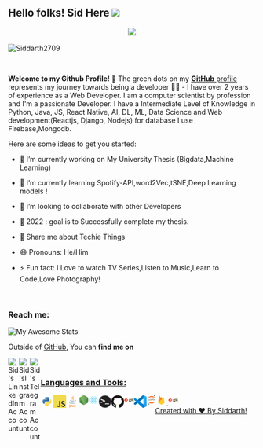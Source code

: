 ## Hello folks! Sid Here   <img src="https://raw.githubusercontent.com/MartinHeinz/MartinHeinz/master/wave.gif" width="15px">


<p align="center"> <img src ="https://github.com/Devsid-95/Siddarth2709/blob/main/Sid.gif?raw=true" width="500px">

<p align="left"> <img src="https://komarev.com/ghpvc/?username=nsiddarth2709&label=Views&color=blueviolet" alt="Siddarth2709" /> </p>
<br />



**Welcome to my Github Profile!** :star_struck: The green dots on my [**GitHub** profile](https://github.com/Siddarth2709) represents my journey towards being a developer :running_man: - I have over 2 years of experience as a Web Developer. I am a computer scientist by profession and I'm a passionate Developer. I have a Intermediate Level of Knowledge in  Python, Java, JS, React Native, AI, DL, ML, Data Science and Web development(Reactjs, Django, Nodejs) for database I use Firebase,Mongodb.

Here are some ideas to get you started:

- 🔭 I’m currently working on My University Thesis (Bigdata,Machine Learning)
- 🌱 I’m currently learning Spotify-API,word2Vec,tSNE,Deep Learning models !
- 👯 I’m looking to collaborate with other Developers
- 🥅 2022 : goal is to Successfully complete my thesis. 
- 💬 Share me about Techie Things 

- 😄 Pronouns: He/Him
- ⚡ Fun fact: I Love to watch TV Series,Listen to Music,Learn to Code,Love Photography!

<br />

### Reach me:

![My Awesome Stats](https://awesome-github-stats.azurewebsites.net/user-stats/Siddarth2709?cardType=octocat&theme=dark)


Outside of [GitHub](https://github.com/siddarth2709/), You can **find me on** 

<a href="https://www.linkedin.com/in/siddharth-a-52bb95161/"> <img align="left" alt="Sid's LinkedIn Account" width="22px" src="https://img.icons8.com/cute-clipart/50/000000/linkedin.png" />
<a href="https://www.instagram.com/__wakeup.sid__/"> <img align="left" alt="Sid'sInstgram Account" width="22px" src="https://img.icons8.com/color/48/000000/instagram-new--v2.png" />
<a href = "https://t.me/Twin_Bwoy/"> <img align="left" alt="Sid's Telegram Account" width="22px" src="https://img.icons8.com/color/48/000000/telegram-app--v4.png"/>
<br />

### Languages and Tools:

<img align="left" alt="Python" width="26px" src="https://raw.githubusercontent.com/github/explore/80688e429a7d4ef2fca1e82350fe8e3517d3494d/topics/python/python.png" />
<img align="left" alt="JavaScript" width="26px" src="https://raw.githubusercontent.com/github/explore/80688e429a7d4ef2fca1e82350fe8e3517d3494d/topics/javascript/javascript.png" />
<img align="left" alt="Java" width="26px" src="https://raw.githubusercontent.com/github/explore/80688e429a7d4ef2fca1e82350fe8e3517d3494d/topics/java/java.png" />
<img align="left" alt="Node.js" height="20" src="https://raw.githubusercontent.com/github/explore/80688e429a7d4ef2fca1e82350fe8e3517d3494d/topics/nodejs/nodejs.png">
<img align="left" alt="React" height="20" src="https://raw.githubusercontent.com/github/explore/80688e429a7d4ef2fca1e82350fe8e3517d3494d/topics/react/react.png">  
<img align="left" alt="Terminal" width="26px" src="https://raw.githubusercontent.com/github/explore/80688e429a7d4ef2fca1e82350fe8e3517d3494d/topics/terminal/terminal.png" />
<img align="left" alt="GitHub" width="26px" src="https://raw.githubusercontent.com/github/explore/78df643247d429f6cc873026c0622819ad797942/topics/github/github.png" />
<img align="left" alt="Git" height="20" src="https://raw.githubusercontent.com/github/explore/80688e429a7d4ef2fca1e82350fe8e3517d3494d/topics/git/git.png">
<img align="left" alt="Visual Studio Code" width="26px" src="https://raw.githubusercontent.com/github/explore/78df643247d429f6cc873026c0622819ad797942/topics/visual-studio-code/visual-studio-code.png" />
<img align="left" alt="Jupyter" height="20" src="https://raw.githubusercontent.com/github/explore/80688e429a7d4ef2fca1e82350fe8e3517d3494d/topics/jupyter-notebook/jupyter-notebook.png">
<code><img  alt="Firebase" height="20" src="https://raw.githubusercontent.com/github/explore/80688e429a7d4ef2fca1e82350fe8e3517d3494d/topics/firebase/firebase.png"></code>
<code><img height="20" src="https://raw.githubusercontent.com/github/explore/80688e429a7d4ef2fca1e82350fe8e3517d3494d/topics/git/git.png"></code>




<div align="center"> Created with ❤️ By Siddarth! </div>
